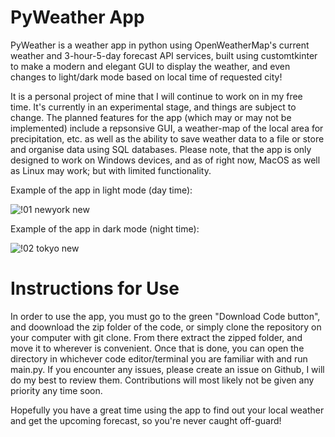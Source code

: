 # PyWeather App

PyWeather is a weather app in python using OpenWeatherMap's current weather and 3-hour-5-day forecast API services, built using customtkinter to make a modern and elegant GUI to display the weather, and even changes to light/dark mode based on local time of requested city!

It is a personal project of mine that I will continue to work on in my free time. It's currently in an experimental stage, and things are subject to change. The planned features for the app (which may or may not be implemented) include a repsonsive GUI, a weather-map of the local area for precipitation, etc. as well as the ability to save weather data to a file or store and organise data using SQL databases. Please note, that the app is only designed to work on Windows devices, and as of right now, MacOS as well as Linux may work; but with limited functionality.


Example of the app in light mode (day time):

![!01 newyork new](https://github.com/user-attachments/assets/aa18b7c6-a13d-4d49-bc48-a93c7ad4c9f1)


Example of the app in dark mode (night time):

![!02 tokyo new](https://github.com/user-attachments/assets/a186842d-9b64-4520-b740-d9c09229665d)


# Instructions for Use

In order to use the app, you must go to the green "Download Code button", and doownload the zip folder of the code, or simply clone the repository on your computer with git clone. From there extract the zipped folder, and move it to wherever is convenient. Once that is done, you can open the directory in whichever code editor/terminal you are familiar with and run main.py. If you encounter any issues, please create an issue on Github, I will do my best to review them. Contributions will most likely not be given any priority any time soon.

Hopefully you have a great time using the app to find out your local weather and get the upcoming forecast, so you're never caught off-guard!
